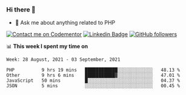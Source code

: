 ### Hi there 👋

<!--
**mustafaculban/mustafaculban** is a ✨ _special_ ✨ repository because its `README.md` (this file) appears on your GitHub profile.

Here are some ideas to get you started:

- 🌱 I’m currently learning ...
- 👯 I’m looking to collaborate on ...
- 🤔 I’m looking for help with ...
- 📫 How to reach me: ...
- 😄 Pronouns: ...
- ⚡ Fun fact: ...

-->
- 💬 Ask me about anything related to PHP

[![Contact me on Codementor](https://www.codementor.io/m-badges/karamusluk/book-session.svg)](https://www.codementor.io/@karamusluk?refer=badge)
[![Linkedin Badge](https://img.shields.io/badge/-Mustafa%20Culban-blue?style=social&logo=Linkedin&logoColor=blue&link=https://www.linkedin.com/in/mustafaculban/)](https://www.linkedin.com/in/mustafaculban/) 
[![GitHub followers](https://img.shields.io/github/followers/karamusluk?label=Follow&style=social)](https://github.com/karamusluk/?tab=follow)


📊 **This week I spent my time on**
<!--START_SECTION:waka-->
```text
Week: 28 August, 2021 - 03 September, 2021

PHP          9 hrs 19 mins   ████████████░░░░░░░░░░░░░   48.13 % 
Other        9 hrs 6 mins    ███████████▓░░░░░░░░░░░░░   47.01 % 
JavaScript   50 mins         █░░░░░░░░░░░░░░░░░░░░░░░░   04.37 % 
JSON         5 mins          ░░░░░░░░░░░░░░░░░░░░░░░░░   00.45 % 
```
<!--END_SECTION:waka-->

